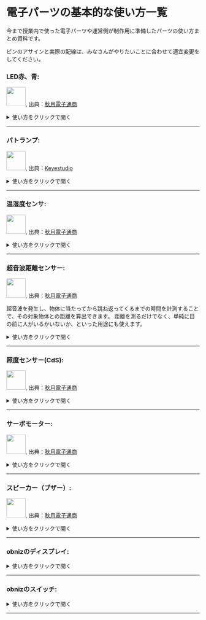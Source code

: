 # 電子パーツの基本的な使い方一覧

今まで授業内で使った電子パーツや運営側が制作用に準備したパーツの使い方まとめ資料です。

ピンのアサインと実際の配線は、みなさんがやりたいことに合わせて適宜変更をしてください。


### LED赤、青: 

<img src="https://akizukidenshi.com/img/goods/L/112519.jpg" width="50">, 出典：[秋月電子通商](https://akizukidenshi.com/)

<details><summary>使い方をクリックで開く</summary>

1. obnizでの配線

<img src="https://i.gyazo.com/72603bdeeae78020b1a3625f06044b6d.png" alt="Image from Gyazo" width="500"/>

| 電子パーツの脚         | obnizピン         |
|--------------|---------------|
| LEDの長い脚  | obnizの0番    |
| LEDの短い脚  | obnizの1番    |

2. 使うノードとつなぎ方
- inject 2つ
- obniz function
- debug

<a href="https://gyazo.com/b685c59d9faa57a0a551037d0caa39e1"><img src="https://i.gyazo.com/b685c59d9faa57a0a551037d0caa39e1.png" alt="Image from Gyazo" width="500"/></a>


3. 各ノードの設定方法
- inject
1つ目: payloadの設定を「真偽」、trueにする
2つ目: payloadの設定を「真偽」、falseにする

<a href="https://gyazo.com/aed583d3a1b5403d933445538a73f7f8"><img src="https://i.gyazo.com/aed583d3a1b5403d933445538a73f7f8.gif" alt="Image from Gyazo" width="500"/></a>

- obniz functionのコード

```javascript
obniz.display.clear(); // 画面を消去

if (msg.payload === true) {
 // スイッチが押されている状態
 obniz.display.print('LED ON');
 obnizParts.led.on();
} else {
 // スイッチが押されていない状態
 obniz.display.print('LED OFF');
 obnizParts.led.off();
}


```


4. 初期化処理コードの編集

```javascript
obnizParts.led = obniz.wired('LED', { anode:0, cathode:1 });

```

5. 結果

injectのボタンtrueを押すと光り、falseを押すと消える。


■ 参考資料
[obnizの公式ドキュメント: LED](https://docs.obniz.com/ja/sdk/parts/LED/README.md)

</details>

---

### パトランプ: 

<img src="https://ueeshop.ly200-cdn.com/u_file/UPAH/UPAH808/2108/products/14/69524b4790.jpg?x-oss-process=image/format,webp" width="50">, 出典：[Keyestudio](https://www.keyestudio.com/products/keyestudio-traffic-light-module-black-and-eco-friendly-for-arduino)

<details><summary>使い方をクリックで開く</summary>
1. obnizでの配線

<img src="https://i.gyazo.com/a761dd9b2e6b058523ca062e14adb16d.jpg" alt="img" width= "500">


| 電子パーツの脚         | obnizピン         |
|--------------|---------------|
| GND  |  obnizの0番    |
|  G  |   obnizの1番   |
|  Y  |   obnizの2番   |
|  R  |   obnizの3番   |



2. 使うノードとつなぎ方
- injection
- obniz function
- debug

<a href="https://gyazo.com/4f52c51092088a407d00b64e5c347a12"><img src="https://i.gyazo.com/4f52c51092088a407d00b64e5c347a12.png" alt="Image from Gyazo" width="500"/></a>

3. 各ノードの設定方法

- injection

<a href="https://gyazo.com/ed7b5fc7363878099a5f6cf42314aae5"><img src="https://i.gyazo.com/ed7b5fc7363878099a5f6cf42314aae5.gif" alt="Image from Gyazo" width="500"/></a>


- obniz function

```javascript

obnizParts.light.single(msg.payload); //payloadの文字列がredなら赤、yellowなら黄色、greenなら緑で光らせる

return msg;


```


4. 初期化処理コードの編集

```javascript

obnizParts.light = obniz.wired("Keyestudio_TrafficLight", {gnd:0, green:1, yellow:2, red:3});


```


5. 結果

injectionノードのボタンをクリックすると、赤いLEDが光ります。

injectionノードでpayloadの設定を「green」「yellow」に変更すると、違う色のLEDが光ります。


■ 参考資料
[obnizの公式ドキュメント: Keyestudio TrafficLight](https://docs.obniz.com/ja/sdk/parts/Keyestudio_TrafficLight/README.md)

</details>

---

### 温湿度センサ: 

<img src="https://akizukidenshi.com/img/goods/L/116732.jpg" width="50">, 出典：[秋月電子通商](https://akizukidenshi.com/)

<details><summary>使い方をクリックで開く</summary>
1. obnizでの配線

温湿度センサーの穴が空いている面からみて、左からobnizの0,1,2,3の順で繋いでください。


<a href="https://gyazo.com/66d9746a30db63c1e7f5aa03c6fbf614"><img src="https://i.gyazo.com/66d9746a30db63c1e7f5aa03c6fbf614.png" alt="Image from Gyazo" width="145"/></a>


| 電子パーツの脚         | obnizピン         |
|--------------|---------------|
|  1 |  obnizの0番    |
|  2  |   obnizの1番   |
|  3  |   obnizの2番   |
|  4  |   obnizの3番   |


<a href="https://gyazo.com/e97a9e811cfe8957128826720f509d20"><img src="https://i.gyazo.com/e97a9e811cfe8957128826720f509d20.jpg" alt="Image from Gyazo" width="500"/></a>
<a href="https://gyazo.com/634598ac1868f02bbd4100bd06af5a89"><img src="https://i.gyazo.com/634598ac1868f02bbd4100bd06af5a89.png" alt="Image from Gyazo" width="500"/></a>


※直接obnizにさしても動きますが、少しゆるいためブレッドボードを使います。

2. 使うノードとつなぎ方

- obniz repeat
- debug


<a href="https://gyazo.com/fde72c61d77a840518cbcf1f1122efdf"><img src="https://i.gyazo.com/fde72c61d77a840518cbcf1f1122efdf.png" alt="Image from Gyazo" width="500"/></a>


3. 各ノードの設定方法

- obniz repeat

```javascript

msg.payload = await obnizParts.dht20.getAllDataWait();

return msg;

```


4. 初期化処理コードの編集

```javascript

obnizParts.dht20 = obniz.wired("DHT20",{vcc:0, sda:1, gnd:2,  scl:3 ,voltage: "5v"});


```


5. 結果

湿度と温度が表示されればOK。


<a href="https://gyazo.com/19e6853559ea5c1354c612a188e7dc18"><img src="https://i.gyazo.com/19e6853559ea5c1354c612a188e7dc18.png" alt="Image from Gyazo" width="432"/></a>


■ 参考資料
[データの中から特定の数値のみ取り出して使う方法: JSONデータの扱いについて」](./json-data.md)

</details>

---

### 超音波距離センサー: 

<img src="https://akizukidenshi.com/img/goods/L/111009.jpg" width="50">, 出典：[秋月電子通商](https://akizukidenshi.com/)


超音波を発生し、物体に当たってから跳ね返ってくるまでの時間を計測することで、その対象物体との距離を算出できます。
距離を測るだけでなく、単純に目の前に人がいるかいないか、といった用途にも使えます。


<details><summary>使い方をクリックで開く</summary>
1. obnizでの配線

| 電子パーツの脚         | obnizピン         |
|--------------|---------------|
|  Gnd |  obnizの0番    |
|  Echo  |   obnizの1番   |
|  Trig  |   obnizの2番   |
|  Vcc  |   obnizの3番   |

2. 使うノードとつなぎ方

- obniz repeat
- dedbug

<a href="https://gyazo.com/f12a5b25d4c360c7e545ededed17019e"><img src="https://i.gyazo.com/f12a5b25d4c360c7e545ededed17019e.png" alt="Image from Gyazo" width="520"/></a>



3. 各ノードの設定方法

- obniz repeat

コードを書き換える

```javascript

msg.payload = await obnizParts.hcsr04.measureWait();

return msg;

```

Intervalを書き換える。

単位はms（1000ms = 1秒）です。

図は1秒に1回取得する場合の設定です。

<a href="https://gyazo.com/8604f33b379baf4a666be0ab85ffdb16"><img src="https://i.gyazo.com/8604f33b379baf4a666be0ab85ffdb16.png" alt="Image from Gyazo" width="648"/></a>


4. 初期化処理コードの編集

```javascript

obnizParts.hcsr04 = obniz.wired("HC-SR04",{ gnd:0, echo:1, trigger:2, vcc:3 });


```


5. 結果

コンソールに距離の数値がでてくれば成功です！


■ 参考資料
[obnizの公式ドキュメント: 距離センサー](https://docs.obniz.com/ja/guides/obniz-starter-kit/use-parts/distance)
[取得した数値データを四捨五入したい: 計算処理いろいろ](./math-data.md)
[取得したデータをテンプレートにはめ込んで表示したい](./math-data.md)


</details>


---


### 照度センサー(CdS): 

<img src="https://akizukidenshi.com/img/goods/L/100110.jpg" width="50">, 出典：[秋月電子通商](https://akizukidenshi.com/)
<details><summary>使い方をクリックで開く</summary>
1. obnizでの配線

| 電子パーツの脚         | 接続先         |
|--------------|---------------|
|   |      |
|    |      |

2. 使うノードとつなぎ方

3. 各ノードの設定方法


```javascript

```


4. 初期化処理コードの編集

```javascript

```


5. 結果

■ 参考資料
[obnizの公式ドキュメント: ]()

</details>

---


### サーボモーター: 

<img src="https://akizukidenshi.com/img/goods/L/108761.jpg" width="50">, 出典：[秋月電子通商](https://akizukidenshi.com/)
<details><summary>使い方をクリックで開く</summary>
1. obnizでの配線

| 電子パーツの脚         | 接続先         |
|--------------|---------------|
|   |      |
|    |      |

2. 使うノードとつなぎ方

3. 各ノードの設定方法


```javascript

```


4. 初期化処理コードの編集

```javascript

```


5. 結果

■ 参考資料
[obnizの公式ドキュメント: ]()

</details>



---


### スピーカー（ブザー）: 

<img src="https://akizukidenshi.com/img/goods/L/104118.jpg" width="50">, 出典：[秋月電子通商](https://akizukidenshi.com/)
<details><summary>使い方をクリックで開く</summary>
1. obnizでの配線

| 電子パーツの脚         | 接続先         |
|--------------|---------------|
|   |      |
|    |      |

2. 使うノードとつなぎ方

3. 各ノードの設定方法


```javascript
    obniz.display.print('beep!');  // beep! と画面に表示
```


4. 初期化処理コードの編集

9番と11番に接続する例です。

```javascript
obnizParts.Speaker = obniz.wired("Speaker",{ signal:9, gnd:11 });
```


5. 結果

■ 参考資料
[obnizの公式ドキュメント: ]()

</details>



---


### obnizのディスプレイ: 

<details><summary>使い方をクリックで開く</summary>
1. obnizでの配線

| 電子パーツの脚         | 接続先         |
|--------------|---------------|
|   |      |
|    |      |

2. 使うノードとつなぎ方

3. 各ノードの設定方法


```javascript

```


4. 初期化処理コードの編集

```javascript

```


5. 結果

■ 参考資料
[obnizの公式ドキュメント: ]()

</details>


---


### obnizのスイッチ: 

<details><summary>使い方をクリックで開く</summary>
1. obnizでの配線

| 電子パーツの脚         | 接続先         |
|--------------|---------------|
|   |      |
|    |      |

2. 使うノードとつなぎ方

3. 各ノードの設定方法


```javascript

```


4. 初期化処理コードの編集

```javascript

```


5. 結果

■ 参考資料
[obnizの公式ドキュメント: ]()

</details>



---
